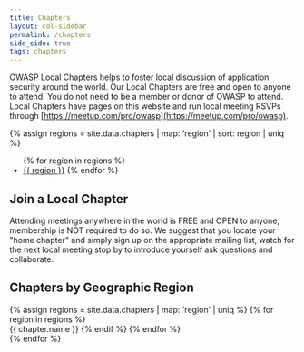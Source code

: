 ```yaml
---
title: Chapters
layout: col-sidebar
permalink: /chapters
side_side: true
tags: chapters
---
```


OWASP Local Chapters helps to foster local discussion of application security around the world. Our Local Chapters are free and open to anyone to attend. You do not need to be a member or donor of OWASP to attend. Local Chapters have pages on this website and run local meeting RSVPs through [https://meetup.com/pro/owasp](https://meetup.com/pro/owasp).

{% assign regions = site.data.chapters | map: 'region' | sort: region | uniq %}
<ul>
    {% for region in regions %}
        <li><a href='#{{ region | remove: " " }}'>{{ region }}</a>
    {% endfor %}
</ul>


## Join a Local Chapter
Attending meetings anywhere in the world is FREE and OPEN to anyone, membership is NOT required to do so. We suggest that you locate your "home chapter" and simply sign up on the appropriate mailing list, watch for the next local meeting stop by to introduce yourself ask questions and collaborate.


## Chapters by Geographic Region

<div class='chapters-list'>
    {% assign regions = site.data.chapters | map: 'region' | uniq %}
    {% for region in regions %}
        <div class="region">
            <a name='{{ region | remove: " " }}</a><h2>{{ region }}</h2>
            <ul>
            {% for chapter in site.data.chapters %}
                {% if chapter.region == region %} 
                    <li><a href='{{ chapter.url }}'>{{ chapter.name }}</a></li>
                {% endif %}
            {% endfor %}
            </ul>
        </div>
    {% endfor %}
</div>
<script type="text/javascript">
    $(function(){
        $('#projects-type').click(function(){
            $('#project-list-level').hide();
            $('#project-list-type').show();
            $('#projects-level').removeClass('active');
            $('#projects-type').addClass('active');
            $('#projects-level').addClass('inactive');
            $('#projects-type').removeClass('inactive');
        });
        $('#projects-level').click(function(){
            $('#project-list-type').hide();
            $('#project-list-level').show();
            $('#projects-type').removeClass('active');
            $('#projects-level').addClass('active');
             $('#projects-level').removeClass('inactive');
            $('#projects-type').addClass('inactive');
        });
    });
</script>
